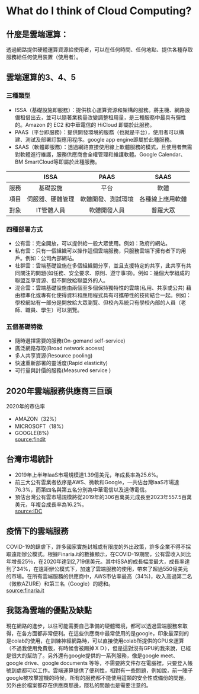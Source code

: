 # What do I think of Cloud Computing?
## 什麼是雲端運算：
透過網路提供硬體運算資源給使用者，可以在任何時間、任何地點、提供各種存取服務給任何使用裝置（使用者）。
  
## 雲端運算的3、4、5
### 三種類型
* ISSA（基礎設施即服務）：提供核心運算資源和架構的服務。將主機、網路設備租借出去，並可以隨著業務量改變調整租用量，是三種服務中最具有彈性的。Amazon 的 EC2 和中華電信的 HiCloud 即屬於此服務。
* PAAS（平台即服務）：提供開發環境的服務（也就是平台），使用者可以構建、測試及部署訂製應用程序。google app engine即屬於此種服務。
* SAAS（軟體即服務）：透過網路直接使用線上軟體服務的模式，且使用者無需對軟體進行維護，服務供應商會全權管理和維護軟體。Google Calendar、BM SmartCloud等即屬於此種服務。

|       | ISSA            | PAAS           | SAAS           | 
| :---: | :-------------: | :------------: | :------------: |
| 服務   | 基礎設施         | 平台            | 軟體           |
| 項目   | 伺服器、硬體管理  | 軟體開發、測試環境 | 各種線上應用軟體 |
| 對象   | IT管體人員       | 軟體開發人員     | 普羅大眾        |

### 四種部署方式
* 公有雲：完全開放，可以提供給一般大眾使用。例如：政府的網站。
* 私有雲：只有一個組織可以操作這個雲端服務，只服務雲端下擁有者下的用戶。例如：公司內部網站。
* 社群雲：雲端基礎設施在多個組織間分享，並且支援特定的共享，此共享有共同關注的問題(如任務、安全要求、原則、遵守事項)。例如：幾個大學組成的聯盟互享資源、但不開放給聯盟外的人。
* 混合雲：雲端基礎設施由兩個至多個保持獨特性的雲端(私用、共享或公共) 藉由標準化或專有化使得資料和應用程式具有可攜帶性的技術結合一起。例如：學校網站有一部分是開放給大眾瀏覽、但校內系統只有學校內部的人員（老師、職員、學生）可以瀏覽。
### 五個基礎特徵
* 隨時選擇需要的服務(On-gemand self-service)
* 廣泛網路存取(Broad network access)
* 多人共享資源(Resource pooling)
* 快速重新部署的靈活度(Rapid elasticity)
* 可行量與計價的服務(Measured service )

## 2020年雲端服務供應商三巨頭
2020年的市佔率
* AMAZON（32%）
* MICROSOFT（18%）
* GOOGLE(8%)  
[source:findit](https://findit.org.tw/researchPageV2.aspx?pageId=1405)

## 台灣市場統計
* 2019年上半年IaaS市場規模達1.39億美元，年成長率為25.6%。
* 前三大公有雲業者依序是AWS、微軟和Google，一共佔台灣IaaS市場達76.3%，而第四名與第五名分別為中華電信以及遠傳電信。
* 預估台灣公有雲市場規模將從2019年的306百萬美元成長至2023年557.5百萬美元，年複合成長率為16.2%。  
[source:IDC](https://www.idc.com/getdoc.jsp?containerId=prAP46158420)
 
## 疫情下的雲端服務
COVID-19的肆虐下，許多國家實施封城或有限度的外出政策，許多企業不得不採取遠距辦公模式。根據Finaria.it的數據顯示，在COVID-19期間，公有雲收入同比年增長25％，在2020年達到2,719億美元。其中ISSA的成長幅度最大，成長率達到了34%，在遠距辦公模式下，加速了雲端服務的使用，帶來了超過550億美元的市場。在所有雲端服務的供應商中，AWS市佔率最高（34%)，收入高過第二名（微軟AZURE）和第三名（Google）的總和。  
[source:finaria.it](https://www.finaria.it/pr/public-cloud-revenues-to-hit-338b-in-2021-a-25-jump-in-a-year/)

## 我認為雲端的優點及缺點
現在網路的進步，以往可能需要自己準備的硬體環境，都可以透過雲端服務來取得，在各方面都非常便利。在這些供應商中最常使用的是google，印象最深刻的是colab的使用，在訓練神經網路時，可以直接使用colab所提供的GPU來運算（不過我使用免費版，有時候會被踢掉ＸＤ），但是這對沒有GPU的我來說，已經是很大的幫助了。另外還有google提供的一系列服務，像是google meet、google drive、google documents 等等，不需要將文件存在電腦裡，只要登入帳號到處都可以工作。雲端運算提供了便利性，相對有一些問題，例如說，前一陣子google被攻擊當機的時候，所有的服務都不能使用這類的安全性或備份的問題，另外由於檔案都存在供應商那邊，隱私的問題也是需要注意的。

